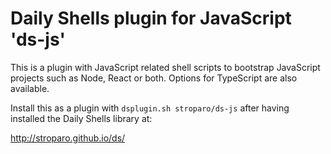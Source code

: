 # Daily Shells plugin for JavaScript 'ds-js'

This is a plugin with JavaScript related shell scripts to bootstrap JavaScript projects such as Node, React or both. Options for TypeScript are also available.

Install this as a plugin with ```dsplugin.sh stroparo/ds-js``` after having installed the Daily Shells library at:

http://stroparo.github.io/ds/
